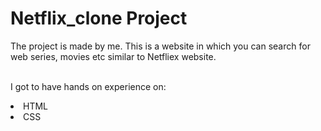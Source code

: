 # Netflix_clone Project

The project is made by me. This is a website in which you can search for web series, movies etc similar to Netfliex website.

<br>I got to have hands on experience on:

<li>HTML

<li>CSS

